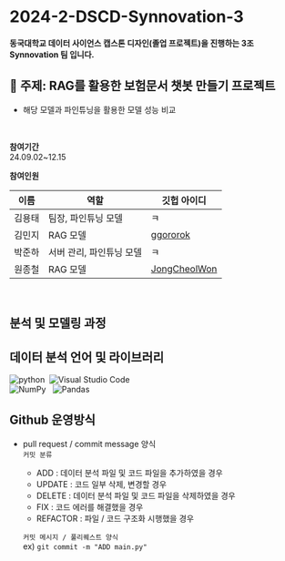 # 2024-2-DSCD-Synnovation-3
**동국대학교 데이터 사이언스 캡스톤 디자인(졸업 프로젝트)을 진행하는 3조 Synnovation 팀 입니다.**


## 🤖 주제: RAG를 활용한 보험문서 챗봇 만들기 프로젝트
- 해당 모델과 파인튜닝을 활용한 모델 성능 비교
</br>

**참여기간**  </br>
24.09.02~12.15 </br>

**참여인원**  </br>

|이름|역할|깃헙 아이디|
|------|---|---|
| 김용태 | 팀장, 파인튜닝 모델 | ㅋ |
| 김민지 | RAG 모델 | [ggororok](https://github.com/ggororok) |
| 박준하 | 서버 관리, 파인튜닝 모델 | ㅋ |
| 원종철 | RAG 모델 | [JongCheolWon](https://github.com/JongCheolWon) |
</br>

## 분석 및 모델링 과정

## 데이터 분석 언어 및 라이브러리
![python](https://img.shields.io/badge/Python-14354C?style=for-the-badge&logo=python&logoColor=white)&nbsp; ![Visual Studio Code](https://img.shields.io/badge/Visual%20Studio%20Code-0078d7.svg?style=for-the-badge&logo=visual-studio-code&logoColor=white) &nbsp;<br>
![NumPy](https://img.shields.io/badge/numpy-%23013243.svg?style=for-the-badge&logo=numpy&logoColor=white) &nbsp; ![Pandas](https://img.shields.io/badge/pandas-%23150458.svg?style=for-the-badge&logo=pandas&logoColor=white) &nbsp; 
</br>

## Github 운영방식
- pull request / commit message 양식 </br>
  `커밋 분류`

   - ADD : 데이터 분석 파일 및 코드 파일을 추가하였을 경우
   - UPDATE : 코드 일부 삭제, 변경할 경우
   - DELETE : 데이터 분석 파일 및 코드 파일을 삭제하였을 경우
   - FIX : 코드 에러를 해결했을 경우
   - REFACTOR : 파일 / 코드 구조화 시행했을 경우
  
   `커밋 메시지 / 풀리퀘스트 양식`</br>
    ex) `git commit -m "ADD main.py"`
